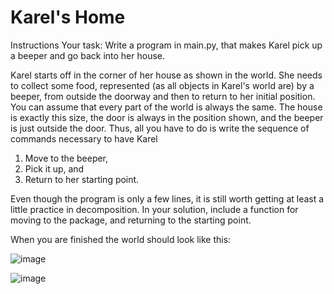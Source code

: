 # Karel's Home

Instructions
Your task: Write a program in main.py, that makes Karel pick up a beeper and go back into her house.

Karel starts off in the corner of her house as shown in the world. She needs to collect some food, represented (as all objects in Karel's world are) by a beeper, from outside the doorway and then to return to her initial position. You can assume that every part of the world is always the same. The house is exactly this size, the door is always in the position shown, and the beeper is just outside the door. Thus, all you have to do is write the sequence of commands necessary to have Karel

1. Move to the beeper,
2. Pick it up, and
3. Return to her starting point.

Even though the program is only a few lines, it is still worth getting at least a little practice in decomposition. In your solution, include a function for moving to the package, and returning to the starting point.

When you are finished the world should look like this:

![image](https://user-images.githubusercontent.com/97858274/235158062-3e5a87ac-2247-41e7-8710-7df64c0eeac4.png)

![image](https://user-images.githubusercontent.com/97858274/235158127-38d3e3bd-1828-4240-b656-ab57e313ac90.png)
